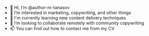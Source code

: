 - 👋 Hi, I’m @author-m-tanasov
- 👀 I’m interested in marketing, copywriting, and other things
- 🌱 I'm currently learning new content delivery techniques
- 💞️ I’m looking to collaborate remotely with community copywriting
- 📫 You can find out how to contact me from my CV
